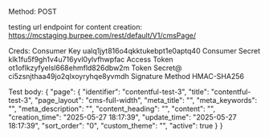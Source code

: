 Method: POST

testing url endpoint for content creation: https://mcstaging.burpee.com/rest/default/V1/cmsPage/

Creds:
Consumer Key
ualq1jyt816o4qkktukebpt1e0aptq40
Consumer Secret
klk1fu5f9gh1v4u716yvl0ylvfhwpfac
Access Token
ot1oflkzyfyelsl668ehmfld826dbw2m
Token Secret@
ci5zsnjthaa49jo2qlxoyryhqe8yvmdh
Signature Method
HMAC-SHA256

Test body:
{
"page": {
"identifier": "contentful-test-3",
"title": "contentful-test-3",
"page_layout": "cms-full-width",
"meta_title": "",
"meta_keywords": "",
"meta_description": "",
"content_heading": "",
"content": "",
"creation_time": "2025-05-27 18:17:39",
"update_time": "2025-05-27 18:17:39",
"sort_order": "0",
"custom_theme": "",
"active": true
}
}
